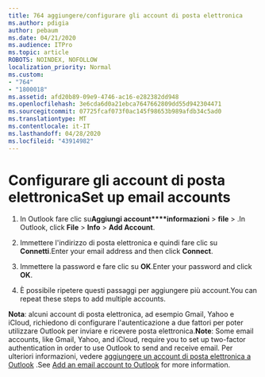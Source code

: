 ```yaml
---
title: 764 aggiungere/configurare gli account di posta elettronica
ms.author: pdigia
author: pebaum
ms.date: 04/21/2020
ms.audience: ITPro
ms.topic: article
ROBOTS: NOINDEX, NOFOLLOW
localization_priority: Normal
ms.custom:
- "764"
- "1800018"
ms.assetid: afd20b89-09e9-4746-ac16-e282382dd948
ms.openlocfilehash: 3e6cda6d0a21ebca7647662809dd55d942304471
ms.sourcegitcommit: 07725fcaf073f0ac145f98653b989afdb34c5ad0
ms.translationtype: MT
ms.contentlocale: it-IT
ms.lasthandoff: 04/28/2020
ms.locfileid: "43914982"
---
```

# <a name="set-up-email-accounts"></a><span data-ttu-id="8e97a-102">Configurare gli account di posta elettronica</span><span class="sxs-lookup"><span data-stu-id="8e97a-102">Set up email accounts</span></span>

1. <span data-ttu-id="8e97a-103">In Outlook fare clic su**Aggiungi account\*\*\*\*informazioni** >  **file** > .</span><span class="sxs-lookup"><span data-stu-id="8e97a-103">In Outlook, click **File** > **Info** > **Add Account**.</span></span>

2. <span data-ttu-id="8e97a-104">Immettere l'indirizzo di posta elettronica e quindi fare clic su **Connetti**.</span><span class="sxs-lookup"><span data-stu-id="8e97a-104">Enter your email address and then click **Connect**.</span></span>

3. <span data-ttu-id="8e97a-105">Immettere la password e fare clic su **OK**.</span><span class="sxs-lookup"><span data-stu-id="8e97a-105">Enter your password and click **OK**.</span></span>

4. <span data-ttu-id="8e97a-106">È possibile ripetere questi passaggi per aggiungere più account.</span><span class="sxs-lookup"><span data-stu-id="8e97a-106">You can repeat these steps to add multiple accounts.</span></span>

<span data-ttu-id="8e97a-107">**Nota**: alcuni account di posta elettronica, ad esempio Gmail, Yahoo e iCloud, richiedono di configurare l'autenticazione a due fattori per poter utilizzare Outlook per inviare e ricevere posta elettronica.</span><span class="sxs-lookup"><span data-stu-id="8e97a-107">**Note**: Some email accounts, like Gmail, Yahoo, and iCloud, require you to set up two-factor authentication in order to use Outlook to send and receive email.</span></span> <span data-ttu-id="8e97a-108">Per ulteriori informazioni, vedere [aggiungere un account di posta elettronica a Outlook](https://support.office.com/article/6e27792a-9267-4aa4-8bb6-c84ef146101b.aspx) .</span><span class="sxs-lookup"><span data-stu-id="8e97a-108">See [Add an email account to Outlook](https://support.office.com/article/6e27792a-9267-4aa4-8bb6-c84ef146101b.aspx) for more information.</span></span>
  